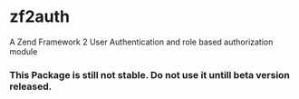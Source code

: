 # zf2auth
A Zend Framework 2 User Authentication and role based authorization module

### This Package is still not stable. Do not use it untill beta version released.
